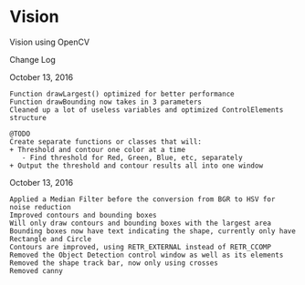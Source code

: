 # Vision
Vision using OpenCV

Change Log

October 13, 2016 

	Function drawLargest() optimized for better performance
	Function drawBounding now takes in 3 parameters
	Cleaned up a lot of useless variables and optimized ControlElements structure

	@TODO
	Create separate functions or classes that will:
	+ Threshold and contour one color at a time
	   - Find threshold for Red, Green, Blue, etc, separately
	+ Output the threshold and contour results all into one window

October 13, 2016

	Applied a Median Filter before the conversion from BGR to HSV for noise reduction
	Improved contours and bounding boxes
	Will only draw contours and bounding boxes with the largest area
	Bounding boxes now have text indicating the shape, currently only have Rectangle and Circle
	Contours are improved, using RETR_EXTERNAL instead of RETR_CCOMP
	Removed the Object Detection control window as well as its elements
	Removed the shape track bar, now only using crosses
	Removed canny
